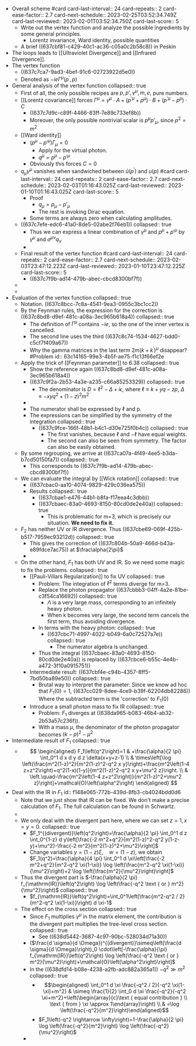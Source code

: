 - Overall scheme #card
  card-last-interval:: 24
  card-repeats:: 2
  card-ease-factor:: 2.7
  card-next-schedule:: 2023-02-25T03:52:34.749Z
  card-last-reviewed:: 2023-02-01T03:52:34.750Z
  card-last-score:: 5
	- Write out the vertex function and analyze the possible ingredients by some general principles.
		- Lorentz invariance, Ward identity, possible quantities
	- A brief ((637cbf81-c429-40c1-ac36-c05a0c2b58c8)) in Peskin
- The loops leads to [[Ultraviolet Divergence]] and [[Infrared Divergence]].
- The vertex function
	- ((637c7ca7-9ad3-4bef-91c6-02723922d5e0))
	- Denoted as $-i e \Gamma^\mu\left(p^{\prime}, p\right)$
- General analysis of the vertex function
  collapsed:: true
	- First of all, the only possible recipes are $p,p',\gamma^\mu,m,e,$ pure numbers.
	- [[Lorentz covariance]] forces $\Gamma^\mu=\gamma^\mu \cdot A+\left(p^{\prime \mu}+p^\mu\right) \cdot B+\left(p^{\prime \mu}-p^\mu\right) \cdot C$
		- ((637c7d9c-c89f-4466-83ff-7e89c733ef8b))
		- Moreover, the only possible nontrivial scalar is $p^\mu p'_\mu$, since $p^2=m^2$
	- [[Ward identity]]
		- $(p^\mu-p'^\mu)\Gamma_\mu=0$
			- Apply for the virtual photon.
			- $q^\mu=p^\mu-p'^\mu$
		- Obviously this forces $C=0$
	- $q_\mu \gamma^\mu$ vanishes when sandwiched between $\bar{u}\left(p^{\prime}\right)$ and $u(p)$ #card
	  card-last-interval:: 24
	  card-repeats:: 2
	  card-ease-factor:: 2.7
	  card-next-schedule:: 2023-02-03T01:16:43.025Z
	  card-last-reviewed:: 2023-01-10T01:16:43.025Z
	  card-last-score:: 5
		- Proof
			- $q_\mu=p_\mu-p'_\mu$
			- The rest is invoking Dirac equation.
		- Some terms are always zero when calculating amplitudes.
	- ((637c7efe-edc6-41a0-8de5-02abe2f76eb1))
	  collapsed:: true
		- Thus we can express a linear combination of $\gamma^\mu$ and $p^\mu+p'^\mu$ by $\gamma^\mu$ and $\sigma^{\mu\nu}q_\nu$
		-
	- Final result of the vertex function #card
	  card-last-interval:: 24
	  card-repeats:: 2
	  card-ease-factor:: 2.7
	  card-next-schedule:: 2023-02-03T23:47:12.223Z
	  card-last-reviewed:: 2023-01-10T23:47:12.225Z
	  card-last-score:: 5
		- ((637c7f9b-ad14-479b-abec-cbcd8300bf7f))
	-
	-
- Evaluation of the vertex function
  collapsed:: true
	- Notation. ((637c8bcc-7c8a-4541-9ea3-0955c3bc1cc2))
	- By the Feynman rules, the expression for the correction is ((637c8bd8-d9ef-481c-a08a-3ec965b618a4))
	  collapsed:: true
		- The definition of $\Gamma^\mu$ contains $-ie$, so the one of the inner vertex is cancelled.
		- The second line uses the third ((637c8c74-1534-4627-bdd0-c5cf7f409a67))
		- Why the gamma matrices in the last term $2 m\left(k+k^{\prime}\right)^\mu$ disappear? #Problem
		  id:: 63c14165-99e3-4b5f-ae75-f1c13f66ef2e
	- Apply the trick of [[Feynman parameter]] to 6.38
	  collapsed:: true
		- Show the reference again ((637c8bd8-d9ef-481c-a08a-3ec965b618a4))
		- ((637c9f2a-2b53-4a3e-a235-c66a85253329))
		  collapsed:: true
			- The denominator is $D=\ell^2-\Delta+i \epsilon$, where $\ell \equiv k+y q-z p$, $\Delta \equiv-x y q^2+(1-z)^2 m^2$
		-
		- The numerator shall be expressed by $\ell$ and p.
		- The expressions can be simplified by the symmetry of the integration
		  collapsed:: true
			- ((637c9fce-166f-48b1-b4c1-d30e725f0b4c))
			  collapsed:: true
				- The first vanishes, because $\ell$ and $-\ell$ have equal weights.
				- The second can also be seen from symmetry. The factor can also be easily obtained.
	- By some regrouping, we arrive at ((637ca07a-4f49-4ee5-b3da-b7cd50150fa7))
	  collapsed:: true
		- This corresponds to ((637c7f9b-ad14-479b-abec-cbcd8300bf7f))
	- We can evaluate the integral by [[Wick rotation]]
	  collapsed:: true
		- ((637cbac0-aa10-4074-9829-429c036ea575))
		- Results
		  collapsed:: true
			- ((637cbae1-e476-44b1-b8fa-f17eea4c3dbb))
			- ((637cbaec-83a0-4693-8150-80cd0de2e40a))
			  collapsed:: true
				- This is problematic for m=3, which is precisely our situation.
				  **We need to fix it.**
	- $F_2$ has neither UV or IR divergence. Thus ((637cbe69-069f-425b-b517-7959ec93212d))
	  collapsed:: true
		- This gives the correction of ((637c804b-50a9-466d-b43a-e89fdce7ac75)) at $\frac\alpha{2\pi}$
		-
	- On the other hand, $F_1$ has both UV and IR. So we need some magic to fix the problems.
	  collapsed:: true
		- [[Pauli-Villars Regularization]] to fix UV
		  collapsed:: true
			- Problem: The integration of $\ell^2$ terms diverge for m=3.
			- Replace the photon propagator ((637cbbb3-04ff-4a2e-81be-c3f54ca16692))
			  collapsed:: true
				- $\Lambda$ is a very large mass, corresponding to an infinitely heavy photon.
				- When k becomes very large, the second term cancels the first term, thus avoiding divergence.
			- In terms with the heavy photon:
			  collapsed:: true
				- ((637cbc71-4997-4022-b049-6a0c72527a7e))
				  collapsed:: true
					- The numerator algebra is unchanged.
			- Thus the integral ((637cbaec-83a0-4693-8150-80cd0de2e40a)) is replaced by ((637cbce6-b55c-4e4b-a472-3f10a0915751))
		- Intermediate result: ((637cbf4e-c94b-4357-8ff5-7bd50ba89e50))
		  collapsed:: true
			- Brutal way to interpret the parameter: Since we know ad hoc that $F_1(0)=1$, ((637cc029-8dee-4ce9-b39f-62204db82286)) Where the subtracted term is the 'correction' to $F_1(0)$
		- Introduce a small photon mass to fix IR
		  collapsed:: true
			- Problem: $F_1$ diverges at ((638da965-b083-46b4-ab32-2b53a57c236f)).
			- With a mass $\mu$, the denominator of the photon propagator becomes $(k-p)^2-\mu^2$
- Intermediate result of $F_1$
  collapsed:: true
	- $$
	  \begin{aligned}
	  F_1\left(q^2\right)=1 & +\frac{\alpha}{2 \pi} \int_0^1 d x d y d z \delta(x+y+z-1) \\
	  & \times\left[\log \left(\frac{m^2(1-z)^2}{m^2(1-z)^2-q^2 x y}\right)+\frac{m^2\left(1-4 z+z^2\right)+q^2(1-x)(1-y)}{m^2(1-z)^2-q^2 x y+\mu^2 z}\right. \\
	  & \left.\quad-\frac{m^2\left(1-4 z+z^2\right)}{m^2(1-z)^2+\mu^2 z}\right]+\mathcal{O}\left(\alpha^2\right)
	  \end{aligned}
	  $$
- Deal with the IR in $F_1$
  id:: f148e065-772b-439d-8fb3-cb4024bdd0d6
	- Note that we just show that IR can be fixed. We don't make a precise calculation of $F_1$. The full calculation can be found in Schwartz.
	-
	- We only deal with the divergent part here, where we can set $z=1,x=y=0$.
	  collapsed:: true
		- $F_1^{(divergent)}\left(q^2\right)=\frac{\alpha}{2 \pi} \int_0^1 d z \int_0^{1-z} d y\left[\frac{-2 m^2+q^2}{m^2(1-z)^2-q^2 y(1-z-y)+\mu^2}-\frac{-2 m^2}{m^2(1-z)^2+\mu^2}\right]$
		- Change variables $y=(1-z) \xi, \quad w=(1-z)$, we obtain 
		  $F_1(q^2)=\frac{\alpha}{4 \pi} \int_0^1 d \xi\left[\frac{-2 m^2+q^2}{m^2-q^2 \xi(1-\xi)} \log \left(\frac{m^2-q^2 \xi(1-\xi)}{\mu^2}\right)+2 \log \left(\frac{m^2}{\mu^2}\right)\right]$
	- Thus the divergent part is $-\frac{\alpha}{2 \pi} f_{\mathrm{IR}}\left(q^2\right) \log \left(\frac{-q^2 \text { or } m^2}{\mu^2}\right)$
	  collapsed:: true
		- $f_{\mathrm{IR}}\left(q^2\right)=\int_0^1\left(\frac{m^2-q^2 / 2}{m^2-q^2 \xi(1-\xi)}\right) d \xi-1$
	- The effect on the cross section
	  collapsed:: true
		- Since $F_1$ multiplies $\gamma^\mu$ in the matrix element, the contribution is the divergent part multiplies the tree-level cross section.
		  collapsed:: true
			- See ((638d5442-3687-4c97-90bc-528034d71a30))
		- ($\frac{d \sigma}{d \Omega})^{(divergent)}\simeq\left(\frac{d \sigma}{d \Omega}\right)_0 \cdot\left[-\frac{\alpha}{\pi} f_{\mathrm{IR}}\left(q^2\right) \log \left(\frac{-q^2 \text { or } m^2}{\mu^2}\right)+\mathcal{O}\left(\alpha^2\right)\right]$
		- In the ((638dfd14-b08e-4238-a2fb-adc882a365a1)) $-q^2 \gg m^2$
		  collapsed:: true
			- $$\begin{aligned} \int_0^1 d \xi \frac{-q^2 / 2}{-q^2 \xi(1-\xi)+m^2} & \simeq \frac{1}{2} \int_0 d \xi \frac{-q^2}{-q^2 \xi+m^2}+\left(\begin{array}{c}\text { equal contribution } \\ \text { from } \xi \approx 1\end{array}\right) \\ & =\log \left(\frac{-q^2}{m^2}\right)\end{aligned}$$
			- $F_1\left(-q^2 \rightarrow \infty\right)=1-\frac{\alpha}{2 \pi} \log \left(\frac{-q^2}{m^2}\right) \log \left(\frac{-q^2}{\mu^2}\right)$
		-